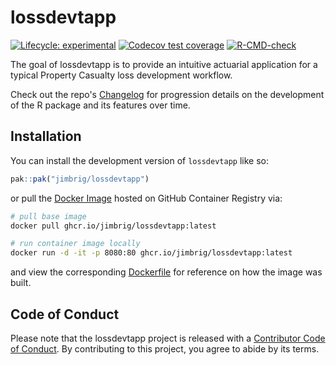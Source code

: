 
<!-- README.md is generated from README.Rmd. Please edit that file -->

# lossdevtapp

<!-- badges: start -->

[![Lifecycle:
experimental](https://img.shields.io/badge/lifecycle-experimental-orange.svg)](https://lifecycle.r-lib.org/articles/stages.html#experimental)
[![Codecov test
coverage](https://codecov.io/gh/jimbrig/lossdevtapp/branch/main/graph/badge.svg)](https://app.codecov.io/gh/jimbrig/lossdevtapp?branch=main)
[![R-CMD-check](https://github.com/jimbrig/lossdevtapp/workflows/R-CMD-check/badge.svg)](https://github.com/jimbrig/lossdevtapp/actions)
<!-- badges: end -->

The goal of lossdevtapp is to provide an intuitive actuarial application for a typical Property Casualty loss development workflow.

Check out the repo's [Changelog](CHANGELOG.md) for progression details on the development of the R package and its features over time.

## Installation

You can install the development version of `lossdevtapp` like so:

``` r
pak::pak("jimbrig/lossdevtapp")
```

or pull the [Docker Image](https://github.com/jimbrig/lossdevtapp/pkgs/container/lossdevtapp) hosted on GitHub Container Registry via:

```bash
# pull base image
docker pull ghcr.io/jimbrig/lossdevtapp:latest

# run container image locally
docker run -d -it -p 8080:80 ghcr.io/jimbrig/lossdevtapp:latest
```

and view the corresponding [Dockerfile](Dockerfile) for reference on how the image was built.


## Code of Conduct

Please note that the lossdevtapp project is released with a [Contributor
Code of
Conduct](https://contributor-covenant.org/version/2/0/CODE_OF_CONDUCT.html).
By contributing to this project, you agree to abide by its terms.
